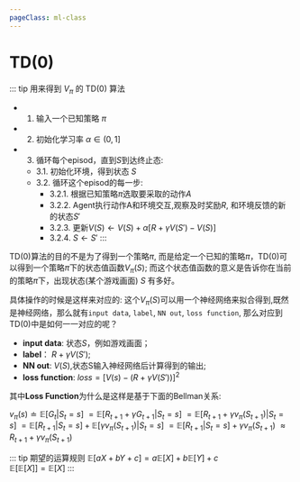 ```yaml
---
pageClass: ml-class
---
```


<!--
 * @Description: 
 * @Author: Jack Huang
 * @Github: https://github.com/HuangJiaLian
 * @Date: 2019-09-23 15:52:08
 * @LastEditors: Jack Huang
 * @LastEditTime: 2019-09-23 17:06:21
 -->

# TD(0)

::: tip 用来得到 $V_{\pi}$ 的 TD(0) 算法
- 1. 输入一个已知策略 $\pi$
- 2. 初始化学习率 $\alpha \in (0,1]$
- 3. 循环每个episod，直到$S$到达终止态:
    - 3.1. 初始化环境，得到状态 $S$
    - 3.2. 循环这个episod的每一步:
        - 3.2.1. 根据已知策略$\pi$选取要采取的动作$A$
        - 3.2.2. Agent执行动作A和环境交互,观察及时奖励$R$, 和环境反馈的新的状态$S'$
        - 3.2.3. 更新$V(S) \leftarrow V(S) + \alpha [R + \gamma V(S') -V(S)]$
        - 3.2.4. $S \leftarrow S'$
:::

TD(0)算法的目的不是为了得到一个策略$\pi$, 而是给定一个已知的策略$\pi$，TD(0)可以得到一个策略$\pi$下的状态值函数$V_{\pi}(S)$;
而这个状态值函数的意义是告诉你在当前的策略$\pi$下，出现状态(某个游戏画面) $S$ 有多好。

具体操作的时候是这样来对应的:
这个$V_{\pi}(S)$可以用一个神经网络来拟合得到,既然是神经网络，那么就有`input data`, `label`, `NN out`, `loss function`,
那么对应到TD(0)中是如何一一对应的呢？
- **input data**: 状态$S$，例如游戏画面；
- **label**： $R + \gamma V(S')$;
- **NN out**: $V(S)$,状态S输入神经网络后计算得到的输出;
- **loss function**:  $loss = [V(s)-(R + \gamma V(S'))]^2$

其中**Loss Function**为什么是这样是基于下面的Bellman关系:

$v_{\pi}(s) \doteq \mathbb{E}[G_t|S_t = s]$
$= \mathbb{E}[R_{t+1} + \gamma G_{t+1}|S_t = s]$
$= \mathbb{E}[R_{t+1} + \gamma v_{\pi}(S_{t+1})|S_t = s]$
$= \mathbb{E}[R_{t+1}|S_t = s] + \mathbb{E}[\gamma v_{\pi}(S_{t+1})|S_t = s]$
$= \mathbb{E}[R_{t+1}|S_t = s] + \gamma v_{\pi}(S_{t+1})$ 
$\approx R_{t+1} + \gamma v_{\pi}(S_{t+1})$

::: tip 期望的运算规则
$\mathbb{E}[aX + bY + c] = a\mathbb{E}[X] + b \mathbb{E}[Y] +c$<br/>
$\mathbb{E}[\mathbb{E}[X]] = \mathbb{E}[X]$
:::


<Livere/>